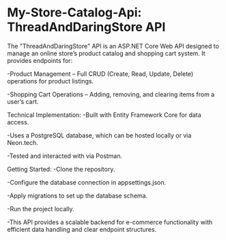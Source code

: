 # My-Store-Catalog-Api: ThreadAndDaringStore API

The "ThreadAndDaringStore" API is an ASP.NET Core Web API designed to manage an online store’s product catalog and shopping cart system. It provides endpoints for:

-Product Management – Full CRUD (Create, Read, Update, Delete) operations for product listings.

-Shopping Cart Operations – Adding, removing, and clearing items from a user’s cart.


Technical Implementation:
-Built with Entity Framework Core for data access.

-Uses a PostgreSQL database, which can be hosted locally or via Neon.tech.

-Tested and interacted with via Postman.


Getting Started:
-Clone the repository.

-Configure the database connection in appsettings.json.

-Apply migrations to set up the database schema.

-Run the project locally.

-This API provides a scalable backend for e-commerce functionality with efficient data handling and clear endpoint structures.
